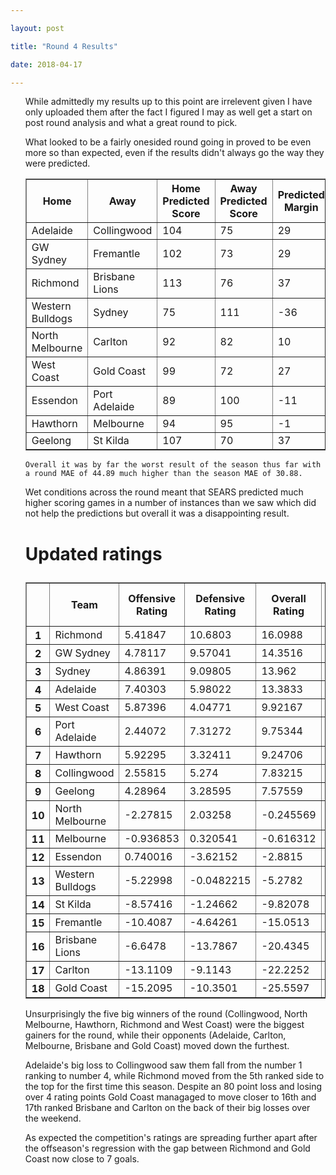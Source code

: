 ```yaml
---

layout: post

title: "Round 4 Results"

date: 2018-04-17

---
```


<ul class="post">

<div class="blurb">


<p>

While admittedly my results up to this point are irrelevent given I have only uploaded them after the fact I figured I may as well get a start on post round analysis and what a great round to pick.

 </p>

 <p>

 What looked to be a fairly onesided round going in proved to be even more so than expected, even if the results didn't always go the way they were predicted.

 </p>

 <table border="1" class="dataframe">   <thead>     <tr style="text-align: center;">       <th>Home</th>       <th>Away</th>       <th>Home Predicted Score</th>       <th>Away Predicted Score</th>       <th>Predicted Margin</th>       <th>Home Score</th>       <th>Away Score</th>       <th>Margin</th>       <th>Error</th>     </tr>   </thead>   <tbody>     <tr>       <td>Adelaide</td>       <td>Collingwood</td>       <td>104</td>       <td>75</td>       <td>29</td>       <td>58</td>       <td>106</td>       <td>-48</td>       <td>-76.92</td>     </tr>     <tr>       <td>GW Sydney</td>       <td>Fremantle</td>       <td>102</td>       <td>73</td>       <td>29</td>       <td>82</td>       <td>51</td>       <td>31</td>       <td>1.9</td>     </tr>     <tr>       <td>Richmond</td>       <td>Brisbane Lions</td>       <td>113</td>       <td>76</td>       <td>37</td>       <td>110</td>       <td>17</td>       <td>93</td>       <td>55.54</td>     </tr>     <tr>       <td>Western Bulldogs</td>       <td>Sydney</td>       <td>75</td>       <td>111</td>       <td>-36</td>       <td>79</td>       <td>86</td>       <td>-7</td>       <td>29.13</td>     </tr>     <tr>       <td>North Melbourne</td>       <td>Carlton</td>       <td>92</td>       <td>82</td>       <td>10</td>       <td>116</td>       <td>30</td>       <td>86</td>       <td>76.21</td>     </tr>     <tr>       <td>West Coast</td>       <td>Gold Coast</td>       <td>99</td>       <td>72</td>       <td>27</td>       <td>139</td>       <td>59</td>       <td>80</td>       <td>53</td>     </tr>     <tr>       <td>Essendon</td>       <td>Port Adelaide</td>       <td>89</td>       <td>100</td>       <td>-11</td>       <td>106</td>       <td>84</td>       <td>22</td>       <td>33.17</td>     </tr>     <tr>       <td>Hawthorn</td>       <td>Melbourne</td>       <td>94</td>       <td>95</td>       <td>-1</td>       <td>115</td>       <td>48</td>       <td>67</td>       <td>67.88</td>     </tr>     <tr>       <td>Geelong</td>       <td>St Kilda</td>       <td>107</td>       <td>70</td>       <td>37</td>       <td>103</td>       <td>56</td>       <td>47</td>       <td>10.34</td>     </tr>   </tbody> </table>

 <p>

 	Overall it was by far the worst result of the season thus far with a round MAE of 44.89 much higher than the season MAE of 30.88. 

 </p>

 <p>Wet conditions across the round meant that SEARS predicted much higher scoring games in a number of instances than we saw which did not help the predictions but overall it was a disappointing result.</p>



<p>

</p>

<h1>

Updated ratings

</h1>

<table border="1" class="dataframe">   <thead>     <tr style="text-align: center;">       <th></th>       <th>Team</th>       <th>Offensive Rating</th>       <th>Defensive Rating</th>       <th>Overall Rating</th>       <th>Last Offensive Rating</th>       <th>Last Defensive Rating</th>       <th>Last Overall Rating</th>       <th>Overall Change</th>     </tr>   </thead>   <tbody>     <tr>       <th>1</th>       <td>Richmond</td>       <td>5.41847</td>       <td>10.6803</td>       <td>16.0988</td>       <td>5.68051</td>       <td>5.9753</td>       <td>11.6558</td>       <td>4.443000</td>     </tr>     <tr>       <th>2</th>       <td>GW Sydney</td>       <td>4.78117</td>       <td>9.57041</td>       <td>14.3516</td>       <td>6.35477</td>       <td>7.8447</td>       <td>14.1995</td>       <td>0.152103</td>     </tr>     <tr>       <th>3</th>       <td>Sydney</td>       <td>4.86391</td>       <td>9.09805</td>       <td>13.962</td>       <td>6.88578</td>       <td>9.40691</td>       <td>16.2927</td>       <td>-2.330732</td>     </tr>     <tr>       <th>4</th>       <td>Adelaide</td>       <td>7.40303</td>       <td>5.98022</td>       <td>13.3833</td>       <td>11.0633</td>       <td>8.4734</td>       <td>19.5367</td>       <td>-6.153437</td>     </tr>     <tr>       <th>5</th>       <td>West Coast</td>       <td>5.87396</td>       <td>4.04771</td>       <td>9.92167</td>       <td>2.66664</td>       <td>3.01516</td>       <td>5.6818</td>       <td>4.239873</td>     </tr>     <tr>       <th>6</th>       <td>Port Adelaide</td>       <td>2.44072</td>       <td>7.31272</td>       <td>9.75344</td>       <td>3.74856</td>       <td>8.65815</td>       <td>12.4067</td>       <td>-2.653267</td>     </tr>     <tr>       <th>7</th>       <td>Hawthorn</td>       <td>5.92295</td>       <td>3.32411</td>       <td>9.24706</td>       <td>4.2677</td>       <td>-0.451144</td>       <td>3.81656</td>       <td>5.430504</td>     </tr>     <tr>       <th>8</th>       <td>Collingwood</td>       <td>2.55815</td>       <td>5.274</td>       <td>7.83215</td>       <td>0.0649706</td>       <td>1.61374</td>       <td>1.67871</td>       <td>6.153437</td>     </tr>     <tr>       <th>9</th>       <td>Geelong</td>       <td>4.28964</td>       <td>3.28595</td>       <td>7.57559</td>       <td>4.61692</td>       <td>2.13153</td>       <td>6.74846</td>       <td>0.827134</td>     </tr>     <tr>       <th>10</th>       <td>North Melbourne</td>       <td>-2.27815</td>       <td>2.03258</td>       <td>-0.245569</td>       <td>-4.18909</td>       <td>-2.15366</td>       <td>-6.34274</td>       <td>6.097174</td>     </tr>     <tr>       <th>11</th>       <td>Melbourne</td>       <td>-0.936853</td>       <td>0.320541</td>       <td>-0.616312</td>       <td>2.8384</td>       <td>1.97579</td>       <td>4.81419</td>       <td>-5.430504</td>     </tr>     <tr>       <th>12</th>       <td>Essendon</td>       <td>0.740016</td>       <td>-3.62152</td>       <td>-2.8815</td>       <td>-0.605412</td>       <td>-4.92936</td>       <td>-5.53477</td>       <td>2.653267</td>     </tr>     <tr>       <th>13</th>       <td>Western Bulldogs</td>       <td>-5.22998</td>       <td>-0.0482215</td>       <td>-5.2782</td>       <td>-5.53884</td>       <td>-2.0701</td>       <td>-7.60894</td>       <td>2.330732</td>     </tr>     <tr>       <th>14</th>       <td>St Kilda</td>       <td>-8.57416</td>       <td>-1.24662</td>       <td>-9.82078</td>       <td>-7.41974</td>       <td>-1.5739</td>       <td>-8.99365</td>       <td>-0.827134</td>     </tr>     <tr>       <th>15</th>       <td>Fremantle</td>       <td>-10.4087</td>       <td>-4.64261</td>       <td>-15.0513</td>       <td>-8.68302</td>       <td>-6.21621</td>       <td>-14.8992</td>       <td>-0.152103</td>     </tr>     <tr>       <th>16</th>       <td>Brisbane Lions</td>       <td>-6.6478</td>       <td>-13.7867</td>       <td>-20.4345</td>       <td>-1.94276</td>       <td>-14.0487</td>       <td>-15.9915</td>       <td>-4.443000</td>     </tr>     <tr>       <th>17</th>       <td>Carlton</td>       <td>-13.1109</td>       <td>-9.1143</td>       <td>-22.2252</td>       <td>-8.9247</td>       <td>-7.20337</td>       <td>-16.1281</td>       <td>-6.097174</td>     </tr>     <tr>       <th>18</th>       <td>Gold Coast</td>       <td>-15.2095</td>       <td>-10.3501</td>       <td>-25.5597</td>       <td>-14.177</td>       <td>-7.14281</td>       <td>-21.3198</td>       <td>-4.239873</td>     </tr>   </tbody> </table>

<p>

Unsurprisingly the five big winners of the round (Collingwood, North Melbourne, Hawthorn, Richmond and West Coast) were the biggest gainers for the round, while their opponents (Adelaide, Carlton, Melbourne, Brisbane and Gold Coast) moved down the furthest.  

</p>

<p>Adelaide's big loss to Collingwood saw them fall from the number 1 ranking to number 4, while Richmond moved from the 5th ranked side to the top for the first time this season. Despite an 80 point loss and losing over 4 rating points Gold Coast managaged to move closer to 16th and 17th ranked Brisbane and Carlton on the back of their big losses over the weekend.</p>

<p>As expected the competition's ratings are spreading further apart after the offseason's regression with the gap between Richmond and Gold Coast now close to 7 goals.</p>

</div><!-- /.blurb -->	

</ul>
